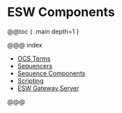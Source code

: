 # ESW Components

@@toc { .main depth=1 }

@@@ index

* [OCS Terms](ocs-terms.md)
* [Sequencers](sequencer/sequencer.md)
* [Sequence Components](sequencecomponent/sequence-component.md)
* [Scripting](scripts/scripts.md)
* [ESW Gateway Server](eswgateway/esw-gateway.md)

@@@
